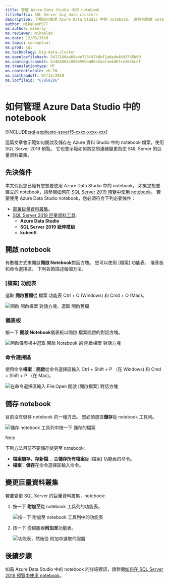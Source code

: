 ```yaml
---
title: 管理 Azure Data Studio 中的 notebook
titleSuffix: SQL Server big data clusters
description: 了解如何管理 Azure Data Studio 中的 notebook。 這包括開啟 notebook 儲存，且變更您的巨量資料叢集連線。
author: MikeRayMSFT
ms.author: mikeray
ms.reviewer: mihaelab
ms.date: 12/06/2018
ms.topic: conceptual
ms.prod: sql
ms.technology: big-data-cluster
ms.openlocfilehash: 5417166ea69abe726f47b6bf2adede4b937d5b00
ms.sourcegitcommit: b2464064c0566590e486a3aafae6d67ce2645cef
ms.translationtype: MT
ms.contentlocale: zh-TW
ms.lasthandoff: 07/15/2019
ms.locfileid: "67958286"
---
```

# <a name="how-to-manage-notebooks-in-azure-data-studio"></a>如何管理 Azure Data Studio 中的 notebook

[!INCLUDE[tsql-appliesto-ssver15-xxxx-xxxx-xxx](../includes/tsql-appliesto-ssver15-xxxx-xxxx-xxx.md)]

這篇文章會示範如何開啟及儲存在 Azure 資料 Studio 中的 notebook 檔案，使用 SQL Server 2019 預覽。 它也會示範如何將您的連線變更為您 SQL Server 的巨量資料叢集。

## <a name="prerequisites"></a>先決條件

本文假設您已經有您想要使用 Azure Data Studio 中的 notebook。 如果您想要建立的 notebook，請參閱[如何在 SQL Server 2019 預覽中使用 notebook](notebooks-guidance.md)。 若要使用 Azure Data Studio notebook，您必須符合下列必要條件：

- [部署巨量資料叢集](quickstart-big-data-cluster-deploy.md)。
- [SQL Server 2019 巨量資料工具](deploy-big-data-tools.md):
   - **Azure Data Studio**
   - **SQL Server 2019 延伸模組**
   - **kubectl**

## <a name="open-a-notebook"></a>開啟 notebook

有數種方式來開啟**開啟 Notebook**對話方塊。 您可以使用 [檔案] 功能表、 儀表板和命令選擇區。 下列各節描述每個方法。

### <a name="file-menu"></a>[檔案] 功能表

選取 **開啟舊檔**從 檔案 功能表 Ctrl + O (Windows) 和 Cmd + O (Mac)。

![開啟 開啟檔案 對話方塊，選取 開啟舊檔](./media/notebooks-how-to-manage/open-file-1.png) 

### <a name="dashboard"></a>儀表板

按一下 **開啟 Notebook**儀表板以開啟 檔案開啟的對話方塊。

![開啟儀表板中選取 開啟 Notebook 的 開啟檔案 對話方塊](./media/notebooks-how-to-manage/open-file-2.png) 

### <a name="command-palette"></a>命令選擇區

使用命令**檔案：開啟**從命令選擇區輸入 Ctrl + Shift + P （在 Windows) 和 Cmd + Shift + P （在 Mac)。

![在命令選擇區輸入 File:Open 開啟 [開啟檔案] 對話方塊](./media/notebooks-how-to-manage/open-file-3.png)

## <a name="save-a-notebook"></a>儲存 notebook

目前沒有儲存 notebook 的一種方法。 您必須選取**儲存**從 notebook 工具列。

![儲存 notebook 工具列中按一下 儲存的檔案](./media/notebooks-how-to-manage/save-file-1.png)

> [!NOTE]
> 下列方法目前不要儲存變更至 notebook:
>
> - **檔案儲存**，**存新檔...** 並**儲存所有檔案**從 [檔案] 功能表的命令。
> - **檔案：儲存**在命令選擇區輸入命令。

## <a name="change-the-big-data-cluster"></a>變更巨量資料叢集

若要變更 SQL Server 的巨量資料叢集，notebook:

1. 按一下 **附加至**從 notebook 工具列的功能表。

   ![按一下 附加至 notebook 工具列中的功能表](./media/notebooks-how-to-manage/select-attach-to-1.png)

2. 按一下 從伺服器**附加至**功能表。

   ![功能表，然後從 附加中選取伺服器](./media/notebooks-how-to-manage/select-attach-to-2.png)

## <a name="next-steps"></a>後續步驟

如需 Azure Data Studio 中的 notebook 的詳細資訊，請參閱[如何在 SQL Server 2019 預覽中使用 notebook](notebooks-guidance.md)。